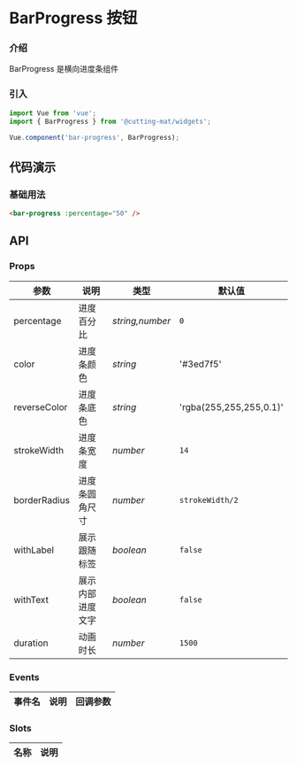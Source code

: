 # BarProgress 按钮

### 介绍

BarProgress 是横向进度条组件

### 引入

```js
import Vue from 'vue';
import { BarProgress } from '@cutting-mat/widgets';

Vue.component('bar-progress', BarProgress);
```

## 代码演示

### 基础用法

```html
<bar-progress :percentage="50" />
```

## API

### Props

| 参数         | 说明             | 类型            | 默认值                  |
| ------------ | ---------------- | --------------- | ----------------------- |
| percentage   | 进度百分比       | _string,number_ | `0`                     |
| color        | 进度条颜色       | _string_        | '#3ed7f5'               |
| reverseColor | 进度条底色       | _string_        | 'rgba(255,255,255,0.1)' |
| strokeWidth  | 进度条宽度       | _number_        | `14`                    |
| borderRadius | 进度条圆角尺寸   | _number_        | `strokeWidth/2`         |
| withLabel    | 展示跟随标签     | _boolean_       | `false`                 |
| withText     | 展示内部进度文字 | _boolean_       | `false`                 |
| duration     | 动画时长         | _number_        | `1500`                  |

### Events

| 事件名 | 说明 | 回调参数 |
| ------ | ---- | -------- |

### Slots

| 名称 | 说明 |
| ---- | ---- |
